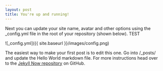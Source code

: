 ```yaml
---
layout: post
title: You're up and running!
---
```


Next you can update your site name, avatar and other options using the _config.yml file in the root of your repository (shown below). TEST

![_config.yml]({{ site.baseurl }}/images/config.png)

The easiest way to make your first post is to edit this one. Go into /_posts/ and update the Hello World markdown file. For more instructions head over to the [Jekyll Now repository](https://github.com/barryclark/jekyll-now) on GitHub.
